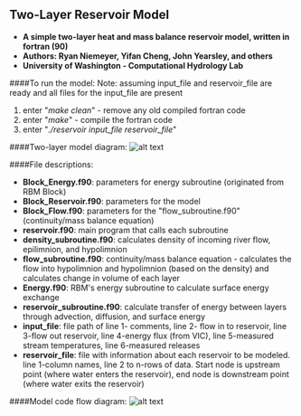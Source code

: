 ## Two-Layer Reservoir Model
- **A simple two-layer heat and mass balance reservoir model, written in fortran (90)**
- **Authors: Ryan Niemeyer, Yifan Cheng, John Yearsley, and others**
- **University of Washington - Computational Hydrology Lab**


####To run the model:
Note: assuming input_file and reservoir_file are ready and all files for the input_file are present
  1. enter "*make clean*" - remove any old compiled fortran code
  2. enter "*make*" - compile the fortran code
  3. enter "*./reservoir input_file reservoir_file*"

####Two-layer model diagram:
![alt text](https://github.com/rniemeyer07/Reservoir_Model/blob/master/two-layer_model_flow.png "two-layer diagram")


####File descriptions:
  - **Block_Energy.f90**: parameters for energy subroutine (originated from RBM Block)
  - **Block_Reservoir.f90**: parameters for the model
  - **Block_Flow.f90**: parameters for the "flow_subroutine.f90" (continuity/mass balance equation)
  - **reservoir.f90**: main program that calls each subroutine
  - **density_subroutine.f90**: calculates density of incoming river flow, epilimnion, and hypolimnion
  - **flow_subroutine.f90**: continuity/mass balance equation - calculates the flow into hypolimnion 
      and hypolimnion (based on the density) and calculates change in volume of each layer
  - **Energy.f90**: RBM's energy subroutine to calculate surface energy exchange
  - **reservoir_subroutine.f90**: calculate transfer of energy between layers through advection, 
      diffusion, and surface energy
  - **input_file**: file path of line 1- comments, line 2- flow in to reservoir, line 3-flow out reservoir, 
      line 4-energy flux (from VIC), line 5-measured stream temperatures, line 6-measured releases
  - **reservoir_file**: file with information about each reservoir to be modeled. line 1-column names,
      line 2 to n-rows of data. Start node is upstream point (where water enters the reservoir), 
      end node is downstream point (where water exits the reservoir)

####Model code flow diagram:
![alt text](https://github.com/rniemeyer07/Reservoir_Model/blob/master/two-layer_model_flow.png "two-layer diagram")
